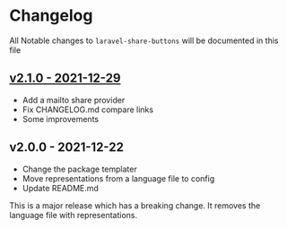 # Changelog

All Notable changes to `laravel-share-buttons` will be documented in this file

## [v2.1.0 - 2021-12-29](https://github.com/kudashevs/laravel-share-buttons/compare/v2.0.0...v2.1.0)

- Add a mailto share provider
- Fix CHANGELOG.md compare links
- Some improvements

## v2.0.0 - 2021-12-22

- Change the package templater
- Move representations from a language file to config
- Update README.md

This is a major release which has a breaking change. It removes the language file with representations.
